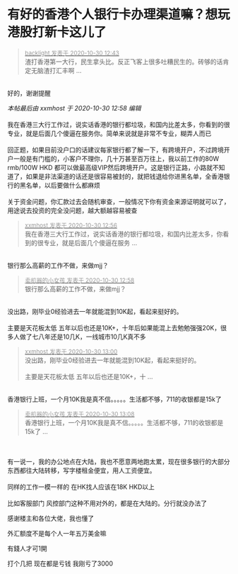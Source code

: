 # 有好的香港个人银行卡办理渠道嘛？想玩港股打新卡这儿了


<div class="quote"><blockquote><font size="2"><a href="https://www.hostloc.com/forum.php?mod=redirect&amp;goto=findpost&amp;pid=9374659&amp;ptid=760179" target="_blank"><font color="#999999">backlight 发表于 2020-10-30 12:43</font></a></font><br />
渣打香港第一大行，民生拿头比。反正飞客上很多吐糟民生的。砖够的话肯定无脑渣打汇丰啊 ...</blockquote></div><br />
好的，谢谢提醒<img id="aimg_HPrbA" onclick="zoom(this, this.src, 0, 0, 0)" class="zoom" src="https://cdn.jsdelivr.net/gh/hishis/forum-master/public/images/patch.gif" onmouseover="img_onmouseoverfunc(this)" onload="thumbImg(this)" border="0" alt="" />

<i class="pstatus"> 本帖最后由 xxmhost 于 2020-10-30 12:58 编辑 </i><br />
<br />
我在香港三大行工作过，说实话香港的银行都垃圾，和国内比差太多，你看到的很专业，就是后面几个傻逼在服务你。简单来说就是非常不专业，糊弄人而已<br />
<br />
回正题，如果目前没户口的话建议每家银行都了解一下，有跨境开户，不过跨境开户一般是有门槛的，小客户不理你，几十万甚至百万往上，我以前工作的80W rmb/100W HKD 都可以做最高级VIP然后跨境开户。这是银行正路，小路就不知道了，如果是非法渠道的话还是很容易被封的，就把钱退给你进黑名单，全香港银行的黑名单，以后要做什么都麻烦<br />
<br />
关于资金问题，你汇款过去会随机审查，一般情况下你有资金来源证明就可以了，用途说去投资的完全没问题，越大额越容易被查

<div class="quote"><blockquote><font size="2"><a href="https://www.hostloc.com/forum.php?mod=redirect&amp;goto=findpost&amp;pid=9374705&amp;ptid=760179" target="_blank"><font color="#999999">xxmhost 发表于 2020-10-30 12:56</font></a></font><br />
我在香港三大行工作过，说实话香港的银行都垃圾，和国内比差太多，你看到的很专业，就是后面几个傻逼在服务 ...</blockquote></div><br />
银行那么高薪的工作不做，来做mjj？

<div class="quote"><blockquote><font size="2"><a href="https://www.hostloc.com/forum.php?mod=redirect&amp;goto=findpost&amp;pid=9374708&amp;ptid=760179" target="_blank"><font color="#999999">卖机器的小女孩 发表于 2020-10-30 12:58</font></a></font><br />
银行那么高薪的工作不做，来做mjj？</blockquote></div><br />
没出路，刚毕业0经验进去一年就能混到10K起，看起来挺好的。<br />
<br />
主要是天花板太低 五年以后也还是10K+，十年后如果能混上去勉勉强强20K，很多人做了七八年还是10几K，一线城市10几K真不多

<div class="quote"><blockquote><font size="2"><a href="https://www.hostloc.com/forum.php?mod=redirect&amp;goto=findpost&amp;pid=9374712&amp;ptid=760179" target="_blank"><font color="#999999">xxmhost 发表于 2020-10-30 13:00</font></a></font><br />
没出路，刚毕业0经验进去一年就能混到10K起，看起来挺好的。<br />
<br />
主要是天花板太低 五年以后也还是10K+，十 ...</blockquote></div><br />
香港银行上班，一个月10K我是真不信。。。。。生活都不够，711的收银都是15k了

<div class="quote"><blockquote><font size="2"><a href="https://www.hostloc.com/forum.php?mod=redirect&amp;goto=findpost&amp;pid=9374750&amp;ptid=760179" target="_blank"><font color="#999999">卖机器的小女孩 发表于 2020-10-30 13:08</font></a></font><br />
香港银行上班，一个月10K我是真不信。。。。。生活都不够，711的收银都是15k了 ...</blockquote></div><br />
<br />
有一说一，我的办公地点在大陆，我也不愿意两地跑太累，现在很多银行的大部分东西都往大陆转移，写字楼租金便宜，用人工资便宜。<br />
<br />
同样的工作一模一样的 在HK找人应该在18K HKD以上<img src="static/image/smiley/yct/005.gif" smilieid="35" border="0" alt="" /><br />
<br />
比如客服部门 风控部门这种不用对外的，都是在大陆的。分行就没办法了

感谢楼主和各位大佬，我也懂了

外汇额度不是每个人一年五万美金嘛

有錢人才可1開

打个几把 现在都是亏钱 我刚亏了3000
